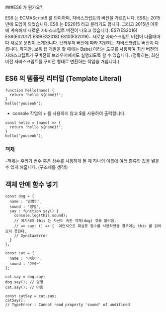 ###ES6 가 뭔가요?

ES6 는 ECMAScript6 를 의미하며, 자바스크립트의 버전을 가르킵니다. ES6는 2015년에 도입이 되었습니다. ES6 는 ES2015 라고 불리기도 합니다. 
그리고 2015년 이후에 계속해서 새로운 자바스크립트 버전이 나오고 있습니다. ES7(ES2016) ES8(ES2017) ES9(ES2018) ES10(ES2019).. 
새로운 자바스크립트 버전이 나올때마다 새로운 문법이 소개됩니다.
브라우저 버전에 따라 지원되는 자바스크립트 버전이 다릅니다. 
하지만, 보통 웹 개발을 할 때에는 Babel 이라는 도구를 사용하여 최신 버전의 자바스크립트가 구버전의 브라우저에서도 실행되도록 할 수 있습니다. 
(정확히는, 최신버전 자바스크립트를 구버전 형태로 변환하는 작업을 거칩니다.)

## ES6 의 템플릿 리터럴 (Template Literal)

```
function hello(name) {
  return 'hello ${name}!';
}
hello('youseok');

```

- console 작업의 + 를 사용하지 않고 $를 사용하여 출력합니다.


```
const hello = (name) => {
  return 'hello ${name}!';
}
hello('youseok');

```

### 객체
-객체는 우리가 변수 혹은 상수를 사용하게 될 때 하나의 이름에 여러 종류의 값을 넣을 수 있게 해줍니다. (구조체를 생각!)

## 객체 안에 함수 넣기

``` 
const dog = {
  name : '멍멍이',
  sound : '멍멍',
  say : function say() {
    console.log(this.sound);
    // 여기서의 this 는 자신이 속한 객체(dog) 것을 불러옴.
    // => say: () => {  이런식으로 화살표 함수를 사용하였을 경우에는 this 를 읽어오지 못한다.
    // SynataxError 
  }
};

const cat = {
  name : '야옹이',
  sound : '야옹~'
};

cat.say = dog.say;
dog.say(); // 멍멍
cat.say(); // 야옹

const catSay = cat.say;
catSay(); 
// TypeError : Cannot read property 'sound' of undifined



 
